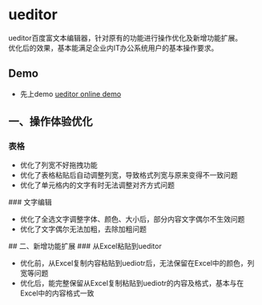 # ueditor
ueditor百度富文本编辑器，针对原有的功能进行操作优化及新增功能扩展。
<br/>
优化后的效果，基本能满足企业内IT办公系统用户的基本操作要求。

## Demo
<ul>
  <li>先上demo <a href="https://qinpeifeng.github.io/ueditor/index.html" target="_blank" rel="noopener noreferrer">ueditor online demo</a></li>
</ul>

## 一、操作体验优化
### 表格
<ul>
  <li>优化了列宽不好拖拽功能</li>
  <li>优化了表格粘贴后自动调整列宽，导致格式列宽与原来变得不一致问题</li>
  <li>优化了单元格内的文字有时无法调整对齐方式问题</li>
</ul>
### 文字编辑
<ul>
  <li>优化了全选文字调整字体、颜色、大小后，部分内容文字偶尔不生效问题</li>
  <li>优化了文字偶尔无法加粗，去除加粗问题</li>
</ul>
## 二、新增功能扩展
### 从Excel粘贴到ueditor
<ul>
  <li>优化前，从Excel复制内容粘贴到uediotr后，无法保留在Excel中的颜色，列宽等问题</li>
  <li>优化后，能完整保留从Excel复制粘贴到uediotr的内容及格式，基本与在Excel中的内容格式一致</li>
</ul>
